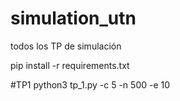 # simulation_utn
todos los TP de simulación

pip install -r requirements.txt

#TP1
python3 tp_1.py -c 5 -n 500 -e 10
